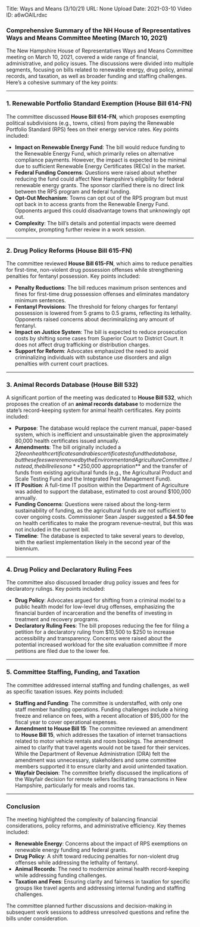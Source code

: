 Title: Ways and Means (3/10/21)
URL: None
Upload Date: 2021-03-10
Video ID: a6wOAILrdxc

### Comprehensive Summary of the NH House of Representatives Ways and Means Committee Meeting (March 10, 2021)

The New Hampshire House of Representatives Ways and Means Committee meeting on March 10, 2021, covered a wide range of financial, administrative, and policy issues. The discussions were divided into multiple segments, focusing on bills related to renewable energy, drug policy, animal records, and taxation, as well as broader funding and staffing challenges. Here’s a cohesive summary of the key points:

---

### **1. Renewable Portfolio Standard Exemption (House Bill 614-FN)**
The committee discussed **House Bill 614-FN**, which proposes exempting political subdivisions (e.g., towns, cities) from paying the Renewable Portfolio Standard (RPS) fees on their energy service rates. Key points included:
- **Impact on Renewable Energy Fund**: The bill would reduce funding to the Renewable Energy Fund, which primarily relies on alternative compliance payments. However, the impact is expected to be minimal due to sufficient Renewable Energy Certificates (RECs) in the market.
- **Federal Funding Concerns**: Questions were raised about whether reducing the fund could affect New Hampshire’s eligibility for federal renewable energy grants. The sponsor clarified there is no direct link between the RPS program and federal funding.
- **Opt-Out Mechanism**: Towns can opt out of the RPS program but must opt back in to access grants from the Renewable Energy Fund. Opponents argued this could disadvantage towns that unknowingly opt out.
- **Complexity**: The bill’s details and potential impacts were deemed complex, prompting further review in a work session.

---

### **2. Drug Policy Reforms (House Bill 615-FN)**
The committee reviewed **House Bill 615-FN**, which aims to reduce penalties for first-time, non-violent drug possession offenses while strengthening penalties for fentanyl possession. Key points included:
- **Penalty Reductions**: The bill reduces maximum prison sentences and fines for first-time drug possession offenses and eliminates mandatory minimum sentences.
- **Fentanyl Provisions**: The threshold for felony charges for fentanyl possession is lowered from 5 grams to 0.5 grams, reflecting its lethality. Opponents raised concerns about decriminalizing any amount of fentanyl.
- **Impact on Justice System**: The bill is expected to reduce prosecution costs by shifting some cases from Superior Court to District Court. It does not affect drug trafficking or distribution charges.
- **Support for Reform**: Advocates emphasized the need to avoid criminalizing individuals with substance use disorders and align penalties with current court practices.

---

### **3. Animal Records Database (House Bill 532)**
A significant portion of the meeting was dedicated to **House Bill 532**, which proposes the creation of an **animal records database** to modernize the state’s record-keeping system for animal health certificates. Key points included:
- **Purpose**: The database would replace the current manual, paper-based system, which is inefficient and unsustainable given the approximately 80,000 health certificates issued annually.
- **Amendments**: The bill originally included a $2 fee on health certificates and rabies certificates to fund the database, but these fees were removed by the Environment and Agriculture Committee. Instead, the bill relies on a **$250,000 appropriation** and the transfer of funds from existing agricultural funds (e.g., the Agricultural Product and Scale Testing Fund and the Integrated Pest Management Fund).
- **IT Position**: A full-time IT position within the Department of Agriculture was added to support the database, estimated to cost around $100,000 annually.
- **Funding Concerns**: Questions were raised about the long-term sustainability of funding, as the agricultural funds are not sufficient to cover ongoing costs. Commissioner Sean Jasper suggested a **$4.50 fee** on health certificates to make the program revenue-neutral, but this was not included in the current bill.
- **Timeline**: The database is expected to take several years to develop, with the earliest implementation likely in the second year of the biennium.

---

### **4. Drug Policy and Declaratory Ruling Fees**
The committee also discussed broader drug policy issues and fees for declaratory rulings. Key points included:
- **Drug Policy**: Advocates argued for shifting from a criminal model to a public health model for low-level drug offenses, emphasizing the financial burden of incarceration and the benefits of investing in treatment and recovery programs.
- **Declaratory Ruling Fees**: The bill proposes reducing the fee for filing a petition for a declaratory ruling from $10,500 to $250 to increase accessibility and transparency. Concerns were raised about the potential increased workload for the site evaluation committee if more petitions are filed due to the lower fee.

---

### **5. Committee Staffing, Funding, and Taxation**
The committee addressed internal staffing and funding challenges, as well as specific taxation issues. Key points included:
- **Staffing and Funding**: The committee is understaffed, with only one staff member handling operations. Funding challenges include a hiring freeze and reliance on fees, with a recent allocation of $95,000 for the fiscal year to cover operational expenses.
- **Amendment to House Bill 15**: The committee reviewed an amendment to **House Bill 15**, which addresses the taxation of internet transactions related to motor vehicle rentals and room bookings. The amendment aimed to clarify that travel agents would not be taxed for their services. While the Department of Revenue Administration (DRA) felt the amendment was unnecessary, stakeholders and some committee members supported it to ensure clarity and avoid unintended taxation.
- **Wayfair Decision**: The committee briefly discussed the implications of the Wayfair decision for remote sellers facilitating transactions in New Hampshire, particularly for meals and rooms tax.

---

### **Conclusion**
The meeting highlighted the complexity of balancing financial considerations, policy reforms, and administrative efficiency. Key themes included:
- **Renewable Energy**: Concerns about the impact of RPS exemptions on renewable energy funding and federal grants.
- **Drug Policy**: A shift toward reducing penalties for non-violent drug offenses while addressing the lethality of fentanyl.
- **Animal Records**: The need to modernize animal health record-keeping while addressing funding challenges.
- **Taxation and Fees**: Ensuring clarity and fairness in taxation for specific groups like travel agents and addressing internal funding and staffing challenges.

The committee planned further discussions and decision-making in subsequent work sessions to address unresolved questions and refine the bills under consideration.
